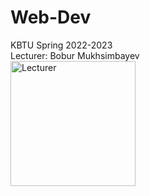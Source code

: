 # Web-Dev
KBTU Spring 2022-2023 <br>
Lecturer: Bobur Mukhsimbayev <br>
<img src = "https://user-images.githubusercontent.com/84507955/214804814-cdb6e018-8bb6-48c9-adbe-8edd183c1f82.png" alt = "Lecturer" width = "200" >
